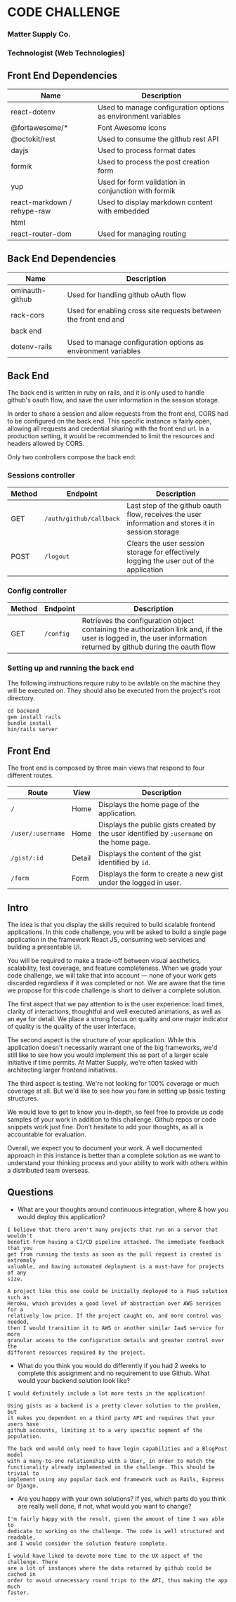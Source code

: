 # CODE CHALLENGE
### Matter Supply Co.
### Technologist (Web Technologies)

## Front End  Dependencies

| Name | Description |
| - | - |
| react-dotenv | Used to manage configuration options as environment variables |
| @fortawesome/\* | Font Awesome icons  |
| @octokit/rest | Used to consume the github rest API |
| dayjs | Used to process format dates |
| formik | Used to process the post creation form |
| yup | Used for form validation in conjunction with formik |
| react-markdown / rehype-raw | Used to display markdown content with embedded
html |
| react-router-dom | Used for managing routing |

## Back End Dependencies

| Name | Description |
| - | - |
| ominauth-github | Used for handling github oAuth flow |
| rack-cors | Used for enabling cross site requests between the front end and
back end |
| dotenv-rails | Used to manage configuration options as environment variables |

## Back End

The back end is written in ruby on rails, and it is only used to handle
github's oauth flow, and save the user information in the session storage.

In order to share a session and allow requests from the front end, CORS had to
be configured on the back end. This specific instance is fairly open, allowing
all requests and credential sharing with the front end url. In a production
setting, it would be recommended to limit the resources and headers allowed by
CORS.

Only two controllers compose the back end:

### Sessions controller

| Method | Endpoint | Description |
| - | - | - |
| GET | `/auth/github/callback` | Last step of the github oauth flow, receives the user information and stores it in session storage |
| POST | `/logout` | Clears the user session storage for effectively logging the user out of the application |

### Config controller

| Method | Endpoint | Description |
| - | - | - |
| GET | `/config` | Retrieves the configuration object containing the authorization link and, if the user is logged in, the user information returned by github during the oauth flow  |

### Setting up and running the back end

The following instructions require ruby to be avilable on the machine they will
be executed on. They should also be executed from the project's root directory.

```
cd backend
gem install rails
bundle install
bin/rails server
```

## Front End

The front end is composed by three main views that respond to four different
routes.

| Route | View | Description |
| - | - | - |
| `/` | Home | Displays the home page of the application. |
| `/user/:username` | Home | Displays the public gists created by the user identified by `:username` on the home page. |
| `/gist/:id` | Detail | Displays the content of the gist identified by `id`. |
| `/form` | Form | Displays the form to create a new gist under the logged in user. |

## Intro

The idea is that you display the skills required to build scalable frontend applications. In this code challenge, you will be asked to build a single page application in the framework React JS, consuming web services and building a presentable UI.

You will be required to make a trade-off between visual aesthetics, scalability, test coverage, and feature completeness. When we grade your code challenge, we will take that into account — none of your work gets discarded regardless if it was completed or not. We are aware that the time we propose for this code challenge is short to deliver a complete solution.

The first aspect that we pay attention to is the user experience: load times, clarity of interactions, thoughtful and well executed animations, as well as an eye for detail. We place a strong focus on quality and one major indicator of quality is the quality of the user interface.

The second aspect is the structure of your application. While this application doesn't necessarily warrant one of the big frameworks, we'd still like to see how you would implement this as part of a larger scale initiative if time permits. At Matter Supply, we're often tasked with architecting larger frontend initiatives.

The third aspect is testing. We're not looking for 100% coverage or much coverage at all. But we'd like to see how you fare in setting up basic testing structures.

We would love to get to know you in-depth, so feel free to provide us code samples of your work in addition to this challenge. Github repos or code snippets work just fine. Don’t hesitate to add your thoughts, as all is accountable for evaluation.

Overall, we expect you to document your work. A well documented approach in this instance is better than a complete solution as we want to understand your thinking process and your ability to work with others within a distributed team overseas.


## Questions

- What are your thoughts around continuous integration, where & how you would deploy this application?

```
I believe that there aren't many projects that run on a server that wouldn't
benefit from having a CI/CD pipeline attached. The immediate feedback that you
get from running the tests as soon as the pull request is created is extremely
valuable, and having automated deployment is a must-have for projects of any
size.

A project like this one could be initially deployed to a PaaS solution such as
Heroku, which provides a good level of abstraction over AWS services for a
relatively low price. If the project caught on, and more control was needed,
then I would transition it to AWS or another similar IaaS service for more
granular access to the configuration details and greater control over the
different resources required by the project.
```


- What do you think you would do differently if you had 2 weeks to complete this assignment and no requirement to use Github. What would your backend solution look like?

```
I would definitely include a lot more tests in the application!

Using gists as a backend is a pretty clever solution to the problem, but
it makes you dependent on a third party API and requires that your users have
github accounts, limiting it to a very specific segment of the population.

The back end would only need to have login capabilities and a BlogPost model
with a many-to-one relationship with a User, in order to match the
functionality already implemented in the challenge. This should be trivial to
implement using any popular back end framework such as Rails, Express or Django.

```

- Are you happy with your own solutions? If yes, which parts do you think are really well done, if not, what would you want to change?

```
I'm fairly happy with the result, given the amount of time I was able to
dedicate to working on the challenge. The code is well structured and readable,
and I would consider the solution feature complete.

I would have liked to devote more time to the UX aspect of the challenge. There
are a lot of instances where the data returned by github could be cached in
order to avoid unnecessary round trips to the API, thus making the app much
faster.

```

